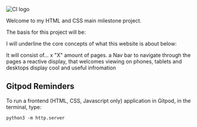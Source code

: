 ![CI logo](https://codeinstitute.s3.amazonaws.com/fullstack/ci_logo_small.png)

Welcome to my HTML and CSS main milestone project.

The basis for this project will be: 

I will underline the core concepts of what this website is about below:


It will consist of...
    x "X" amount of pages.
    a Nav bar to navigate through the pages
    a reactive display, that welcomes viewing on phones, tablets and desktops
    display cool and useful infromation
    









## Gitpod Reminders

To run a frontend (HTML, CSS, Javascript only) application in Gitpod, in the terminal, type:

`python3 -m http.server`

